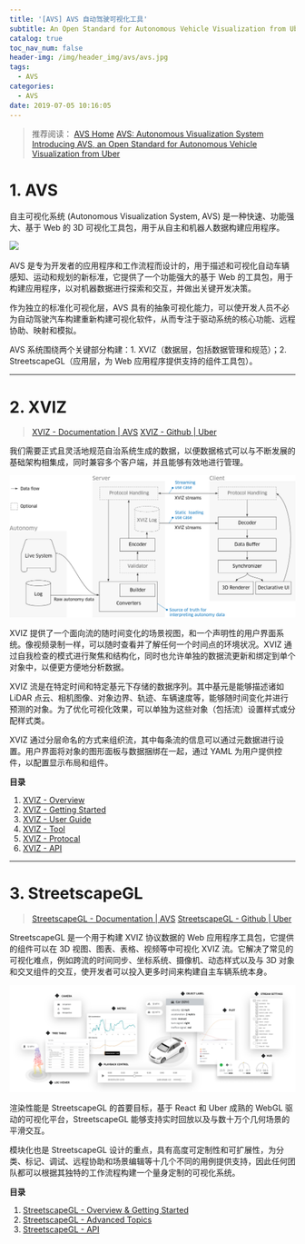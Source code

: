 ```yaml
---
title: '[AVS] AVS 自动驾驶可视化工具'
subtitle: An Open Standard for Autonomous Vehicle Visualization from Uber
catalog: true
toc_nav_num: false
header-img: /img/header_img/avs/avs.jpg
tags:
  - AVS
categories:
  - AVS
date: 2019-07-05 10:16:05
---
```




> 推荐阅读：
> [AVS Home](https://avs.auto/#/)
> [AVS: Autonomous Visualization System](https://avs.auto/#/about)
> [Introducing AVS, an Open Standard for Autonomous Vehicle Visualization from Uber](https://eng.uber.com/avs-autonomous-vehicle-visualization/)


# 1. AVS
自主可视化系统 (Autonomous Visualization System, AVS) 是一种快速、功能强大、基于 Web 的 3D 可视化工具包，用于从自主和机器人数据构建应用程序。

![](Streetscape_animation.gif)

AVS 是专为开发者的应用程序和工作流程而设计的，用于描述和可视化自动车辆感知、运动和规划的新标准，它提供了一个功能强大的基于 Web 的工具包，用于构建应用程序，以对机器数据进行探索和交互，并做出关键开发决策。

作为独立的标准化可视化层，AVS 具有的抽象可视化能力，可以使开发人员不必为自动驾驶汽车构建重新构建可视化软件，从而专注于驱动系统的核心功能、远程协助、映射和模拟。


AVS 系统围绕两个关键部分构建：1. XVIZ（数据层，包括数据管理和规范）；2. StreetscapeGL（应用层，为 Web 应用程序提供支持的组件工具包）。


---
# 2. XVIZ
> [XVIZ - Documentation | AVS](https://avs.auto/#/xviz/overview/introduction)
> [XVIZ - Github | Uber](https://github.com/uber/xviz)

我们需要正式且灵活地规范自治系统生成的数据，以便数据格式可以与不断发展的基础架构相集成，同时兼容多个客户端，并且能够有效地进行管理。

![](data-flow.png)

XVIZ 提供了一个面向流的随时间变化的场景视图，和一个声明性的用户界面系统。像视频录制一样，可以随时查看并了解任何一个时间点的环境状况。XVIZ 通过自我检查的模式进行聚焦和结构化，同时也允许单独的数据流更新和绑定到单个对象中，以便更方便地分析数据。

XVIZ 流是在特定时间和特定基元下存储的数据序列。其中基元是能够描述诸如 LiDAR 点云、相机图像、对象边界、轨迹、车辆速度等，能够随时间变化并进行预测的对象。为了优化可视化效果，可以单独为这些对象（包括流）设置样式或分配样式类。

XVIZ 通过分层命名的方式来组织流，其中每条流的信息可以通过元数据进行设置。用户界面将对象的图形面板与数据捆绑在一起，通过 YAML 为用户提供控件，以配置显示布局和组件。

**目录**
1. [XVIZ - Overview](/2019/07/05/avs-xviz-0)
2. [XVIZ - Getting Started](/2019/07/05/avs-xviz-1)
3. [XVIZ - User Guide](/2019/07/05/avs-xviz-2)
4. [XVIZ - Tool](/2019/07/08/avs-xviz-3)
5. [XVIZ - Protocal](/2019/07/09/avs-xviz-4)
6. [XVIZ - API](/2019/07/10/avs-xviz-5)


---
# 3. StreetscapeGL
> [StreetscapeGL - Documentation | AVS](https://avs.auto/#/streetscape.gl/overview/introduction)
> [StreetscapeGL - Github | Uber](https://github.com/uber/streetscape.gl)

StreetscapeGL 是一个用于构建 XVIZ 协议数据的 Web 应用程序工具包，它提供的组件可以在 3D 视图、图表、表格、视频等中可视化 XVIZ 流。它解决了常见的可视化难点，例如跨流的时间同步、坐标系统、摄像机、动态样式以及与 3D 对象和交叉组件的交互，使开发者可以投入更多时间来构建自主车辆系统本身。

![](ui-controls.png)

渲染性能是 StreetscapeGL 的首要目标，基于 React 和 Uber 成熟的 WebGL 驱动的可视化平台，StreetscapeGL 能够支持实时回放以及与数十万个几何场景的平滑交互。

模块化也是 StreetscapeGL 设计的重点，具有高度可定制性和可扩展性，为分类、标记、调试、远程协助和场景编辑等十几个不同的用例提供支持，因此任何团队都可以根据其独特的工作流程构建一个量身定制的可视化系统。

**目录**
1. [StreetscapeGL - Overview & Getting Started](/2019/07/08/avs-streetscape-0)
2. [StreetscapeGL - Advanced Topics]()
3. [StreetscapeGL - API]()
